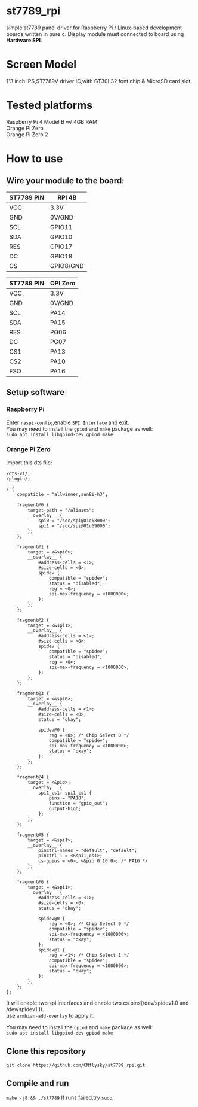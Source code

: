 # st7789_rpi
simple st7789 panel driver for Raspberry Pi / Linux-based development boards written in pure c.
Display module must connected to board using **Hardware SPI**.

# Screen Model 

1'3 inch IPS,ST7789V driver IC,with GT30L32 font chip & MicroSD card slot.  

# Tested platforms

Raspberry Pi 4 Model B w/ 4GB RAM  
Orange Pi Zero  
Orange Pi Zero 2  

# How to use
## Wire your module to the board:  
| ST7789 PIN | RPI 4B |
| - | - |  
| VCC | 3.3V |  
| GND | 0V/GND |  
| SCL | GPIO11 |  
| SDA | GPIO10 |  
| RES | GPIO17 |  
| DC | GPIO18 |  
| CS | GPIO8/GND |

| ST7789 PIN | OPI Zero |
| - | - |  
| VCC | 3.3V |  
| GND | 0V/GND |  
| SCL | PA14 |  
| SDA | PA15 |  
| RES | PG06 |  
| DC | PG07 |  
| CS1 | PA13 |
| CS2 | PA10 |
| FSO | PA16 |

## Setup software
### Raspberry Pi
Enter `raspi-config`,enable `SPI Interface` and exit.  
You may need to install the `gpiod` and `make` package as well:  
`sudo apt install libgpiod-dev gpiod make`  

### Orange Pi Zero

import this dts file:
```dts
/dts-v1/;
/plugin/;

/ {
	compatible = "allwinner,sun8i-h3";

	fragment@0 {
		target-path = "/aliases";
		__overlay__ {
			spi0 = "/soc/spi@01c68000";
			spi1 = "/soc/spi@01c69000";
		};
	};

	fragment@1 {
		target = <&spi0>;
		__overlay__ {
			#address-cells = <1>;
			#size-cells = <0>;
			spidev {
				compatible = "spidev";
				status = "disabled";
				reg = <0>;
				spi-max-frequency = <1000000>;
			};
		};
	};

	fragment@2 {
		target = <&spi1>;
		__overlay__ {
			#address-cells = <1>;
			#size-cells = <0>;
			spidev {
				compatible = "spidev";
				status = "disabled";
				reg = <0>;
				spi-max-frequency = <1000000>;
			};
		};
	};

	fragment@3 {
		target = <&spi0>;
		__overlay__ {
			#address-cells = <1>;
			#size-cells = <0>;
			status = "okay";

			spidev@0 {
				reg = <0>; /* Chip Select 0 */
				compatible = "spidev";
				spi-max-frequency = <1000000>;
				status = "okay";
			};
		};
	};

	fragment@4 {
		target = <&pio>;
		__overlay__ {
			spi1_cs1: spi1_cs1 {
				pins = "PA10";
				function = "gpio_out";
				output-high;
			};
		};
	};

	fragment@5 {
		target = <&spi1>;
		__overlay__ {
			pinctrl-names = "default", "default";
			pinctrl-1 = <&spi1_cs1>;
			cs-gpios = <0>, <&pio 0 10 0>; /* PA10 */
		};
	};

	fragment@6 {
		target = <&spi1>;
		__overlay__ {
			#address-cells = <1>;
			#size-cells = <0>;
			status = "okay";

			spidev@0 {
				reg = <0>; /* Chip Select 0 */
				compatible = "spidev";
				spi-max-frequency = <1000000>;
				status = "okay";
			};
			spidev@1 {
				reg = <1>; /* Chip Select 1 */
				compatible = "spidev";
				spi-max-frequency = <1000000>;
				status = "okay";
			};
		};
	};
};
```
It will enable two spi interfaces and enable two cs pins(/dev/spidev1.0 and /dev/spidev1.1).  
use `armbian-add-overlay` to apply it.

You may need to install the `gpiod` and `make` package as well:  
`sudo apt install libgpiod-dev gpiod make`  

## Clone this repository  
`git clone https://github.com/CNflysky/st7789_rpi.git`  

## Compile and run 
`make -j8 && ./st7789`
If runs failed,try `sudo`.
